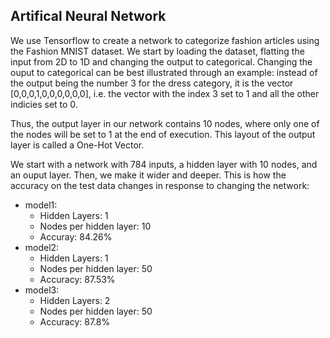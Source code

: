 ## Artifical Neural Network

We use Tensorflow to create a network to categorize fashion articles using the Fashion MNIST dataset. We start by loading the dataset, flatting the input from 2D to 1D and changing the output to categorical. Changing the ouput to categorical can be best illustrated through an example: instead of the output being the number 3 for the dress category, it is the vector [0,0,0,1,0,0,0,0,0,0], i.e. the vector with the index 3 set to 1 and all the other indicies set to 0. 

Thus, the output layer in our network contains 10 nodes, where only one of the nodes will be set to 1 at the end of execution. This layout of the output layer is called a One-Hot Vector.     

We start with a network with 784 inputs, a hidden layer with 10 nodes, and an ouput layer. Then, we make it wider and deeper. This is how the accuracy on the test data changes in response to changing the network:
- model1: 
    - Hidden Layers: 1
    - Nodes per hidden layer: 10
    - Accuray: 84.26%
- model2: 
    - Hidden Layers: 1
    - Nodes per hidden layer: 50
    - Accuracy: 87.53%
- model3:
    - Hidden Layers: 2
    - Nodes per hidden layer: 50
    - Accuracy: 87.8%